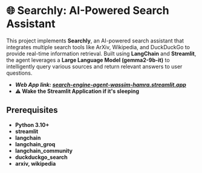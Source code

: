 # 🌐 Searchly: AI-Powered Search Assistant

This project implements **Searchly**, an AI-powered search assistant that integrates multiple search tools like ArXiv, Wikipedia, and DuckDuckGo to provide real-time information retrieval. Built using **LangChain** and **Streamlit**, the agent leverages a **Large Language Model (gemma2-9b-it)** to intelligently query various sources and return relevant answers to user questions.
*  ***Web App link: [search-engine-agent-wassim-hamra.streamlit.app](https://search-engine-agent-wassim-hamra.streamlit.app/)***
* **⚠️ Wake the Streamlit Application if it's sleeping**

## Prerequisites

- **Python 3.10+**
- **streamlit**
- **langchain**
- **langchain_groq**
- **langchain_community**
- **duckduckgo_search**
- **arxiv, wikipedia**

